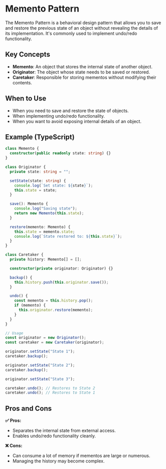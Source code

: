 # Memento Pattern

The Memento Pattern is a behavioral design pattern that allows you to save and restore the previous state of an object without revealing the details of its implementation. It's commonly used to implement undo/redo functionality.

## Key Concepts

- **Memento**: An object that stores the internal state of another object.
- **Originator**: The object whose state needs to be saved or restored.
- **Caretaker**: Responsible for storing mementos without modifying their contents.

## When to Use

- When you need to save and restore the state of objects.
- When implementing undo/redo functionality.
- When you want to avoid exposing internal details of an object.

## Example (TypeScript)

```ts
class Memento {
  constructor(public readonly state: string) {}
}

class Originator {
  private state: string = "";

  setState(state: string) {
    console.log(`Set state: ${state}`);
    this.state = state;
  }

  save(): Memento {
    console.log("Saving state");
    return new Memento(this.state);
  }

  restore(memento: Memento) {
    this.state = memento.state;
    console.log(`State restored to: ${this.state}`);
  }
}

class Caretaker {
  private history: Memento[] = [];

  constructor(private originator: Originator) {}

  backup() {
    this.history.push(this.originator.save());
  }

  undo() {
    const memento = this.history.pop();
    if (memento) {
      this.originator.restore(memento);
    }
  }
}

// Usage
const originator = new Originator();
const caretaker = new Caretaker(originator);

originator.setState("State 1");
caretaker.backup();

originator.setState("State 2");
caretaker.backup();

originator.setState("State 3");

caretaker.undo(); // Restores to State 2
caretaker.undo(); // Restores to State 1
```

## Pros and Cons

**✅ Pros:**

- Separates the internal state from external access.
- Enables undo/redo functionality cleanly.

**❌ Cons:**

- Can consume a lot of memory if mementos are large or numerous.
- Managing the history may become complex.
